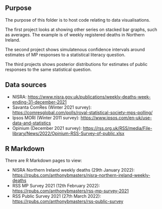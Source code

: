 ## Purpose

The purpose of this folder is to host code relating to data visualisations.

The first project looks at showing other series on stacked bar graphs, such as averages. The example is of weekly registered deaths in Northern Ireland.

The second project shows simulatenous confidence intervals around estimates of MP responses to a statistical literacy question.

The third projects shows posterior distributions for estimates of public responses to the same statistical question.

## Data sources

- NISRA: https://www.nisra.gov.uk/publications/weekly-deaths-week-ending-31-december-2021
- Savanta ComRes (Winter 2021 survey): https://comresglobal.com/polls/royal-statistical-society-mps-polling/
- Ipsos MORI (Winter 2011 survey): https://www.ipsos.com/en-uk/use-data-and-statistics
- Opinium (December 2021 survey): https://rss.org.uk/RSS/media/File-library/News/2022/Opinium-RSS-Survey-of-public.xlsx

## R Markdown

There are R Markdown pages to view:

- NISRA Northern Ireland weekly deaths (29th January 2022): https://rpubs.com/anthonybmasters/nisra-northern-ireland-weekly-deaths
- RSS MP Survey 2021 (12th February 2022): https://rpubs.com/anthonybmasters/rss-mp-survey-2021
- RSS Public Survey 2021 (27th March 2022): https://rpubs.com/anthonybmasters/rss-public-survey
